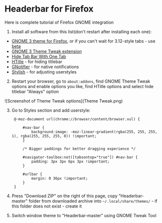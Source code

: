 # Headerbar for Firefox

Here is complete tutorial of Firefox GNOME integration

1. Install all software from this list(don't restart after installing each one):
 * [GNOME 3 theme for Firefox](https://addons.mozilla.org/firefox/addon/adwaita/), or if you can't wait for 3.12-style tabs - use [beta](https://github.com/gnome-integration-team/firefox-gnome/issues/241)
 * [GNOME 3 Theme Tweak extension](https://addons.mozilla.org/firefox/addon/gnome-theme-tweak/)
 * [Hide Tab Bar With One Tab](https://addons.mozilla.org/en-US/firefox/addon/hide-tab-bar-with-one-tab/)
 * [HTitle](https://addons.mozilla.org/firefox/addon/htitle/) - for hiding titlebar
 * [GNotifier](https://addons.mozilla.org/firefox/addon/gnotifier/) - for native notifications
 * [Stylish](https://addons.mozilla.org/firefox/addon/stylish/) - for adjusting userstyles

2. Restart your browser, go to <code>about:addons</code>, find GNOME Theme Tweak options and enable options you like, find HTitle options and select hide titlebar "Always" option

![Screenshot of Theme Tweak options](Theme Tweak.png)

3. Go to Styles section and add userstyle:

        @-moz-document url(chrome://browser/content/browser.xul) {
    
            #nav-bar {
                background-image: -moz-linear-gradient(rgba(255, 255, 255, 1), rgba(255, 255, 255, 0)) !important;
            }
    
            /* Bigger paddings for better dragging experience */
        
            #navigator-toolbox:not([tabsontop="true"]) #nav-bar {
                padding: 3px 3px 6px 3px !important;
            }
        
            #urlbar {
                margin: 0 36px !important;
            }
        }

4. Press "Download ZIP" on the right of this page, copy "Headerbar-master" folder from downloaded archive into <code>~/.local/share/themes/</code> - if this folder does not exist - create it

5. Switch window theme to "Headerbar-master" using GNOME Tweak Tool
